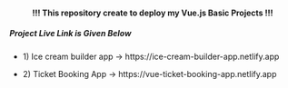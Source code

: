 <h4 align="center"> !!! This repository create to deploy my Vue.js Basic Projects !!! </h4>

<h5>Project Live Link is Given Below</h5>

- <p>1)  Ice cream builder app -> https://ice-cream-builder-app.netlify.app </p>
- <p>2)  Ticket Booking App -> https://vue-ticket-booking-app.netlify.app </p>
